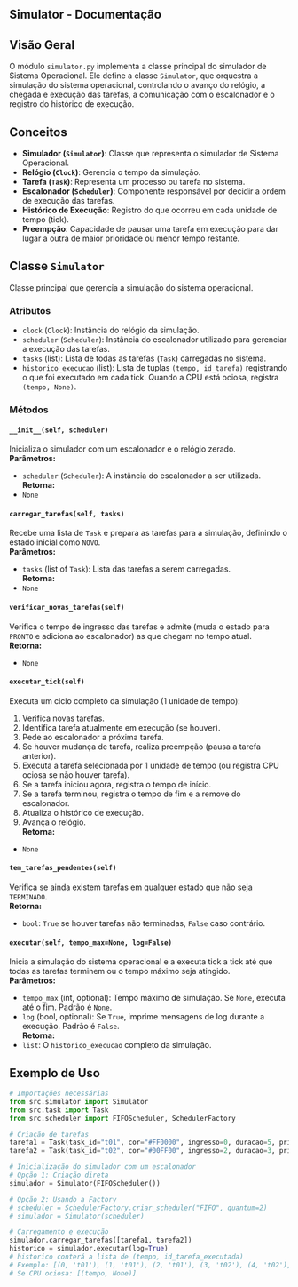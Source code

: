 ## Simulator - Documentação

## Visão Geral
O módulo `simulator.py` implementa a classe principal do simulador de Sistema Operacional. Ele define a classe `Simulator`, que orquestra a simulação do sistema operacional, controlando o avanço do relógio, a chegada e execução das tarefas, a comunicação com o escalonador e o registro do histórico de execução.

## Conceitos
- **Simulador (`Simulator`)**: Classe que representa o simulador de Sistema Operacional.
- **Relógio (`Clock`)**: Gerencia o tempo da simulação.
- **Tarefa (`Task`)**: Representa um processo ou tarefa no sistema.
- **Escalonador (`Scheduler`)**: Componente responsável por decidir a ordem de execução das tarefas.
- **Histórico de Execução**: Registro do que ocorreu em cada unidade de tempo (tick).
- **Preempção**: Capacidade de pausar uma tarefa em execução para dar lugar a outra de maior prioridade ou menor tempo restante.

## Classe `Simulator`
Classe principal que gerencia a simulação do sistema operacional.

### Atributos
- `clock` (`Clock`): Instância do relógio da simulação.
- `scheduler` (`Scheduler`): Instância do escalonador utilizado para gerenciar a execução das tarefas.
- `tasks` (list): Lista de todas as tarefas (`Task`) carregadas no sistema.
- `historico_execucao` (list): Lista de tuplas `(tempo, id_tarefa)` registrando o que foi executado em cada tick. Quando a CPU está ociosa, registra `(tempo, None)`.

### Métodos
#### `__init__(self, scheduler)`
Inicializa o simulador com um escalonador e o relógio zerado.  
**Parâmetros:**
- `scheduler` (`Scheduler`): A instância do escalonador a ser utilizada.  
**Retorna:**
- `None`

#### `carregar_tarefas(self, tasks)`
Recebe uma lista de `Task` e prepara as tarefas para a simulação, definindo o estado inicial como `NOVO`.  
**Parâmetros:**
- `tasks` (list of `Task`): Lista das tarefas a serem carregadas.  
**Retorna:**
- `None`

#### `verificar_novas_tarefas(self)`
Verifica o tempo de ingresso das tarefas e admite (muda o estado para `PRONTO` e adiciona ao escalonador) as que chegam no tempo atual.  
**Retorna:**
- `None`

#### `executar_tick(self)`
Executa um ciclo completo da simulação (1 unidade de tempo):
1. Verifica novas tarefas.
2. Identifica tarefa atualmente em execução (se houver).
3. Pede ao escalonador a próxima tarefa.
4. Se houver mudança de tarefa, realiza preempção (pausa a tarefa anterior).
5. Executa a tarefa selecionada por 1 unidade de tempo (ou registra CPU ociosa se não houver tarefa).
6. Se a tarefa iniciou agora, registra o tempo de início.
7. Se a tarefa terminou, registra o tempo de fim e a remove do escalonador.
8. Atualiza o histórico de execução.
9. Avança o relógio.  
**Retorna:**
- `None`

#### `tem_tarefas_pendentes(self)`
Verifica se ainda existem tarefas em qualquer estado que não seja `TERMINADO`.  
**Retorna:**
- `bool`: `True` se houver tarefas não terminadas, `False` caso contrário.

#### `executar(self, tempo_max=None, log=False)`
Inicia a simulação do sistema operacional e a executa tick a tick até que todas as tarefas terminem ou o tempo máximo seja atingido.  
**Parâmetros:**
- `tempo_max` (int, optional): Tempo máximo de simulação. Se `None`, executa até o fim. Padrão é `None`.
- `log` (bool, optional): Se `True`, imprime mensagens de log durante a execução. Padrão é `False`.  
**Retorna:**
- `list`: O `historico_execucao` completo da simulação.

## Exemplo de Uso
```python
# Importações necessárias
from src.simulator import Simulator
from src.task import Task
from src.scheduler import FIFOScheduler, SchedulerFactory

# Criação de tarefas
tarefa1 = Task(task_id="t01", cor="#FF0000", ingresso=0, duracao=5, prioridade=1)
tarefa2 = Task(task_id="t02", cor="#00FF00", ingresso=2, duracao=3, prioridade=1)

# Inicialização do simulador com um escalonador
# Opção 1: Criação direta
simulador = Simulator(FIFOScheduler())

# Opção 2: Usando a Factory
# scheduler = SchedulerFactory.criar_scheduler("FIFO", quantum=2)
# simulador = Simulator(scheduler)

# Carregamento e execução
simulador.carregar_tarefas([tarefa1, tarefa2])
historico = simulador.executar(log=True)
# historico conterá a lista de (tempo, id_tarefa_executada)
# Exemplo: [(0, 't01'), (1, 't01'), (2, 't01'), (3, 't02'), (4, 't02'), ...]
# Se CPU ociosa: [(tempo, None)]
```
